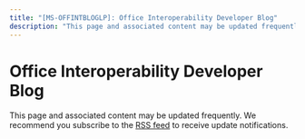 ```yaml
---
title: "[MS-OFFINTBLOGLP]: Office Interoperability Developer Blog"
description: "This page and associated content may be updated frequently. We recommend you subscribe to the RSS feed to receive update"
---
```


# Office Interoperability Developer Blog

<p><span>This page and associated content may be
updated frequently. We recommend you subscribe to the <span><a href="https://officeprotocoldoc.z19.web.core.windows.net/files/MS-OFFINTBLOGLP/%5bMS-OFFINTBLOGLP%5d.rss">RSS
feed</a></span> to receive update notifications.</span></p>


                